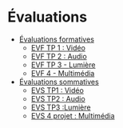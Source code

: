 # Évaluations

<!-- start-replace-subnav depth=2 -->
* [Évaluations formatives](/04-evaluations/formatives/)
    * [EVF TP 1 : <!-- varexp:begin BLOC1 -->Vidéo<!-- varexp:end -->](/04-evaluations/formatives/01/)
    * [EVF TP 2 : <!-- varexp:begin BLOC2 -->Audio<!-- varexp:end -->](/04-evaluations/formatives/02/)
    * [EVF TP 3 - <!-- varexp:begin BLOC3 -->Lumière<!-- varexp:end -->](/04-evaluations/formatives/03/)
    * [EVF 4 - <!-- varexp:begin BLOC4 -->Multimédia<!-- varexp:end -->](/04-evaluations/formatives/04/)
* [Évaluations sommatives](/04-evaluations/sommatives/)
    * [EVS TP1 : <!-- varexp:begin BLOC1 -->Vidéo<!-- varexp:end -->](/04-evaluations/sommatives/01/)
    * [EVS TP2 : <!-- varexp:begin BLOC2 -->Audio<!-- varexp:end -->](/04-evaluations/sommatives/02/)
    * [EVS TP3 :<!-- varexp:begin BLOC3 -->Lumière<!-- varexp:end -->](/04-evaluations/sommatives/03/)
    * [EVS 4 projet : <!-- varexp:begin BLOC4 -->Multimédia<!-- varexp:end -->](/04-evaluations/sommatives/04/)
<!-- end-replace-subnav -->


